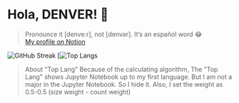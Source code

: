 # Hola, DENVER! 👋

> Pronounce it [denve:r], not [denvər]. It’s an español word 😂  
> [My profile on Notion](https://fe-dev-denver.notion.site/Hola-DENVER-e58b3ac4e5e9464ea7ef537957a2e4ad)

![GitHub Streak](http://github-readme-streak-stats.herokuapp.com?user=hajun-myoung&theme=dark&background=000000)
[![Top Langs](https://github-readme-stats.vercel.app/api/top-langs/?username=hajun-myoung&layout=compact&theme=vision-friendly-dark&size_weight=0.5&count_weight=0.5&hide=jupyter%20notebook)

> About "Top Lang"
> Because of the calculating algorithm, The "Top Lang" shows Jupyter Notebook up to my first language.
> But I am not a major in the Jupyter Notebook. So I hide it.
> Also, I set the weight as 0.5-0.5 (size weight - count weight)
